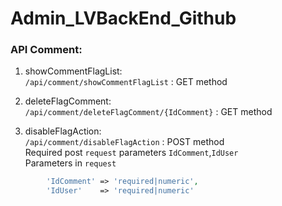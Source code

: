 # Admin_LVBackEnd_Github

### API Comment:

1. showCommentFlagList: \
   `/api/comment/showCommentFlagList` : GET method
2. deleteFlagComment: \
   `/api/comment/deleteFlagComment/{IdComment}` : GET method

3. disableFlagAction: \
   `/api/comment/disableFlagAction` : POST method \
   Required post `request` parameters `IdComment`,`IdUser`\
   Parameters in `request`

```php
        'IdComment' => 'required|numeric',
        'IdUser'    => 'required|numeric'
```
